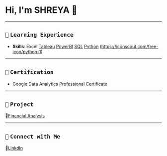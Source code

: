# Hi, I'm SHREYA 👋  
---

## `📘` **`Learning Experience`**

- **Skills**:
Excel [Tableau](https://public.tableau.com/app/profile/shreyashetty./vizzes) [PowerBI](https://github.com/shreyashetty-1/PowerBI-.git) [SQL](https://github.com/shreyashetty-1/SQL.git) [Python](https://github.com/shreyashetty-1/Python.git) (https://iconscout.com/free-icon/python-1)

 ---
 
## `📜` **`Certification`**
- Google Data Analytics Professional Certificate

---

## `📂` **`Project`**                            
🔗[Financial Analysis](https://github.com/shreyashetty-1/Financial-Analysis.git)                      

   ---

## `📧` **`Connect with Me`** 
🔗[LinkdIn](https://www.linkedin.com/in/shreya-shetty-070037245/)



